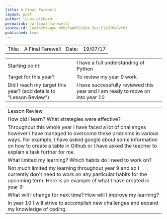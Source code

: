 ```yaml
---
title: A Final Farewell
layout: post
author: lucas.pickard
permalink: /a-final-farewell/
source-id: 1eoIKrMYvgow_0Vbp7wAM1GiHOk-5uzLFjsB7KVBvY0Y
published: true
---
```

<table>
  <tr>
    <td>Title:  </td>
    <td>A Final Farewell</td>
    <td> Date:  </td>
    <td>19/07/17</td>
  </tr>
</table>


<table>
  <tr>
    <td>Starting point:</td>
    <td>I have a full understanding of Python</td>
  </tr>
  <tr>
    <td>Target for this year?</td>
    <td>To review my year 9 work</td>
  </tr>
  <tr>
    <td>Did I reach my target this year? 
(add details to "Lesson Review")</td>
    <td>I have successfully reviewed this year and I am ready to move on into year 10</td>
  </tr>
</table>


<table>
  <tr>
    <td>Lesson Review</td>
  </tr>
  <tr>
    <td>How did I learn? What strategies were effective? </td>
  </tr>
  <tr>
    <td>Throughout this whole year I have faced a lot of challenges however I have managed to overcome these problems in various ways. For example, I have asked google about some information on how to create a table in Github or I have asked the teacher to explain a task further for me.</td>
  </tr>
  <tr>
    <td>What limited my learning? Which habits do I need to work on? </td>
  </tr>
  <tr>
    <td>Not much limited my learning throughout year 9 and so I currently don't need to work on any particular habits for the upcoming term.
Here is an example of what I have created in year 9:</td>
  </tr>
  <tr>
  <script src="//repl.it/embed/H65d/18.js"></script>
    <td>What will I change for next time? How will I improve my learning?</td>
  </tr>
  <tr>
    <td>In year 10 I will strive to accomplish new challenges and expand my knowledge of coding.
</td>
  </tr>
</table>


